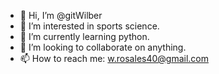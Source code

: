 - 👋 Hi, I’m @gitWilber
- 👀 I’m interested in sports science. 
- 🌱 I’m currently learning python.
- 💞️ I’m looking to collaborate on anything.
- 📫 How to reach me: w.rosales40@gmail.com
